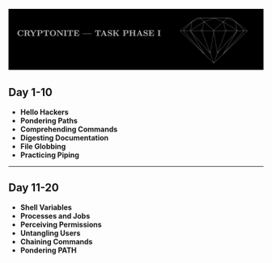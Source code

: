 ![Cryptonite header](/assets/header_cryptonite.jpg)

## Day 1-10

- **Hello Hackers**
- **Pondering Paths**
- **Comprehending Commands**
- **Digesting Documentation**
- **File Globbing**
- **Practicing Piping**

---

## Day 11-20

- **Shell Variables**
- **Processes and Jobs**
- **Perceiving Permissions**
- **Untangling Users**
- **Chaining Commands**
- **Pondering PATH**